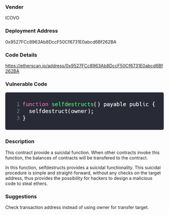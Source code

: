 ### Vender

ICOVO

### Deployment Address

0x9527FCc8963Ab8DccF50Cf6731E0abcd6Bf262BA

### Code Details

<https://etherscan.io/address/0x9527FCc8963Ab8DccF50Cf6731E0abcd6Bf262BA>

### Vulnerable Code

![carbon2](./pic/carbon2.png)

### Description

This contract provide a suicidal function. When other contracts invoke this function, the balances of contracts will be transfered to the contract. 

In this function, selfdestructs provides a suicidal functionality. This suicidal procedure is simple and straight-forward, without any checks on the target address, thus provides the possibility for hackers to design a malicious code to steal ethers.

### Suggestions

Check transaction address instead of using owner for transfer target.
